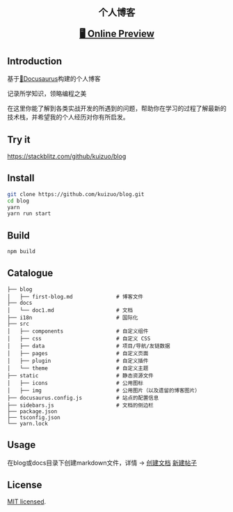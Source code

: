 <h2 align="center">
  <p align="center">个人博客</p>
  <a href="https://kuizuo.cn">🖥 Online Preview</a>
</h2>

## Introduction

基于[🦖Docusaurus](https://docusaurus.io/)构建的个人博客

记录所学知识，领略编程之美

在这里你能了解到各类实战开发的所遇到的问题，帮助你在学习的过程了解最新的技术栈，并希望我的个人经历对你有所启发。

## Try it

https://stackblitz.com/github/kuizuo/blog

## Install

```sh
git clone https://github.com/kuizuo/blog.git
cd blog
yarn
yarn run start
```

## Build

```sh
npm build
```

## Catalogue

```tree
├── blog                           
│   ├── first-blog.md              # 博客文件
├── docs                           
│   └── doc1.md                    # 文档             
├── i18n                           # 国际化
├── src
│   ├── components                 # 自定义组件
│   ├── css                        # 自定义 CSS
│   ├── data                       # 项目/导航/友链数据
│   ├── pages                      # 自定义页面
│   ├── plugin                     # 自定义插件
│   └── theme                      # 自定义主题
├── static                         # 静态资源文件
│   ├── icons                      # 公用图标
│   ├── img                        # 公用图片（以及遗留的博客图片）
├── docusaurus.config.js           # 站点的配置信息
├── sidebars.js                    # 文档的侧边栏
├── package.json
├── tsconfig.json
└── yarn.lock
```

## Usage

在blog或docs目录下创建markdown文件，详情 -> [创建文档](https://docusaurus.io/zh-CN/docs/create-doc)  [新建帖子](https://docusaurus.io/zh-CN/docs/blog#adding-posts)



## License

[MIT licensed](https://github.com/kuizuo/blog/blob/main/LICENSE).
